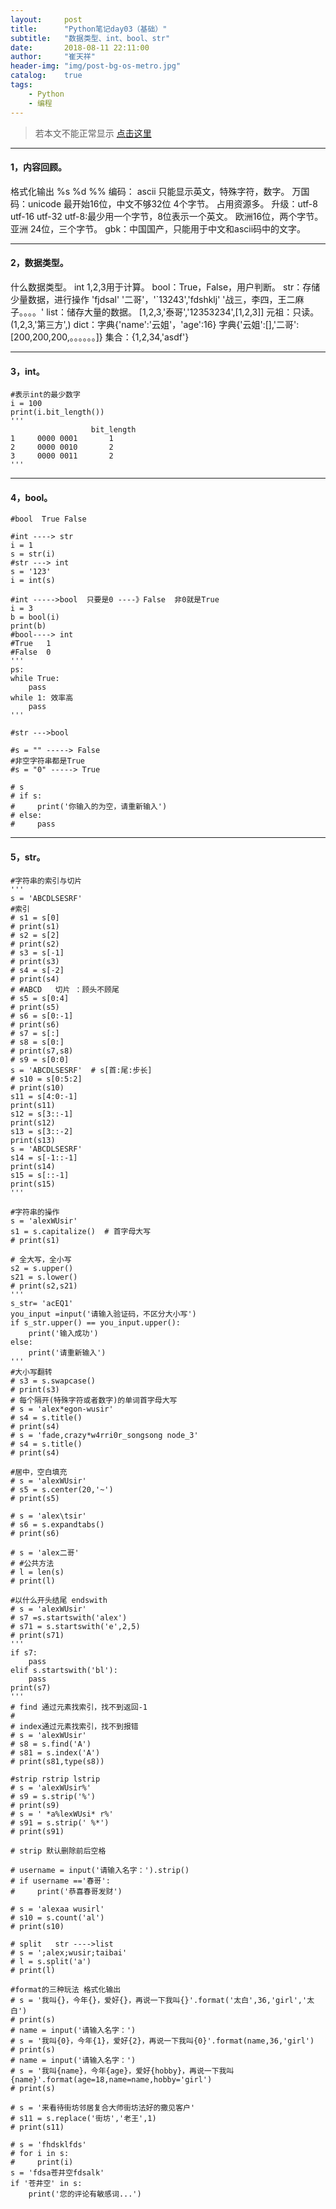 ```yaml
---
layout:     post
title:      "Python笔记day03（基础）"
subtitle:   "数据类型、int、bool、str"
date:       2018-08-11 22:11:00
author:     "崔天祥"
header-img: "img/post-bg-os-metro.jpg"
catalog:    true
tags:
    - Python
    - 编程
---
```


> 若本文不能正常显示 [点击这里](https://blog.csdn.net/qq_34755081/article/details/81591658)

----------

#### 1，内容回顾。
   格式化输出
            %s  %d
            %%
    编码：
        ascii 只能显示英文，特殊字符，数字。
           万国码：unicode 最开始16位，中文不够32位 4个字节。
                   占用资源多。
           升级：utf-8 utf-16 utf-32
           utf-8:最少用一个字节，8位表示一个英文。
                   欧洲16位，两个字节。
                   亚洲 24位，三个字节。
           gbk：中国国产，只能用于中文和ascii码中的文字。

----------


#### 2，数据类型。
什么数据类型。
    int 1,2,3用于计算。
    bool：True，False，用户判断。
    str：存储少量数据，进行操作
    'fjdsal' '二哥'，'`13243','fdshklj'
    '战三，李四，王二麻子。。。。'
    list：储存大量的数据。
        [1,2,3,'泰哥','12353234',[1,2,3]]
    元祖：只读。
        (1,2,3,'第三方',)
    dict：字典{'name':'云姐'，'age':16}
           字典{'云姐':[],'二哥':[200,200,200,。。。。。。]}
   集合：{1,2,34,'asdf'}


----------


#### 3，int。

```
#表示int的最少数字
i = 100
print(i.bit_length())
'''
                  bit_length
1     0000 0001       1
2     0000 0010       2
3     0000 0011       2
'''
```


----------


#### 4，bool。

```
#bool  True False

#int ----> str
i = 1
s = str(i)
#str ---> int
s = '123'
i = int(s)

#int ----->bool  只要是0 ----》False  非0就是True
i = 3
b = bool(i)
print(b)
#bool----> int
#True   1
#False  0
'''
ps:
while True:
    pass
while 1: 效率高
    pass
'''

#str --->bool

#s = "" -----> False
#非空字符串都是True
#s = "0" -----> True

# s
# if s:
#     print('你输入的为空，请重新输入')
# else:
#     pass

```


----------


#### 5，str。

```
#字符串的索引与切片
'''
s = 'ABCDLSESRF'
#索引
# s1 = s[0]
# print(s1)
# s2 = s[2]
# print(s2)
# s3 = s[-1]
# print(s3)
# s4 = s[-2]
# print(s4)
# #ABCD   切片 ：顾头不顾尾
# s5 = s[0:4]
# print(s5)
# s6 = s[0:-1]
# print(s6)
# s7 = s[:]
# s8 = s[0:]
# print(s7,s8)
# s9 = s[0:0]
s = 'ABCDLSESRF'  # s[首:尾:步长]
# s10 = s[0:5:2]
# print(s10)
s11 = s[4:0:-1]
print(s11)
s12 = s[3::-1]
print(s12)
s13 = s[3::-2]
print(s13)
s = 'ABCDLSESRF'
s14 = s[-1::-1]
print(s14)
s15 = s[::-1]
print(s15)
'''

#字符串的操作
s = 'alexWUsir'
s1 = s.capitalize()  # 首字母大写
# print(s1)

# 全大写，全小写
s2 = s.upper()
s21 = s.lower()
# print(s2,s21)
'''
s_str= 'acEQ1'
you_input =input('请输入验证码，不区分大小写')
if s_str.upper() == you_input.upper():
    print('输入成功')
else:
    print('请重新输入')
'''
#大小写翻转
# s3 = s.swapcase()
# print(s3)
# 每个隔开(特殊字符或者数字)的单词首字母大写
# s = 'alex*egon-wusir'
# s4 = s.title()
# print(s4)
# s = 'fade,crazy*w4rri0r_songsong node_3'
# s4 = s.title()
# print(s4)

#居中，空白填充
# s = 'alexWUsir'
# s5 = s.center(20,'~')
# print(s5)

# s = 'alex\tsir'
# s6 = s.expandtabs()
# print(s6)

# s = 'alex二哥'
# #公共方法
# l = len(s)
# print(l)

#以什么开头结尾 endswith
# s = 'alexWUsir'
# s7 =s.startswith('alex')
# s71 = s.startswith('e',2,5)
# print(s71)
'''
if s7:
    pass
elif s.startswith('bl'):
    pass
print(s7)
'''
# find 通过元素找索引，找不到返回-1
#
# index通过元素找索引，找不到报错
# s = 'alexWUsir'
# s8 = s.find('A')
# s81 = s.index('A')
# print(s81,type(s8))

#strip rstrip lstrip
# s = 'alexWUsir%'
# s9 = s.strip('%')
# print(s9)
# s = ' *a%lexWUsi* r%'
# s91 = s.strip(' %*')
# print(s91)

# strip 默认删除前后空格

# username = input('请输入名字：').strip()
# if username =='春哥':
#     print('恭喜春哥发财')

# s = 'alexaa wusirl'
# s10 = s.count('al')
# print(s10)

# split   str ---->list
# s = ';alex;wusir;taibai'
# l = s.split('a')
# print(l)

#format的三种玩法 格式化输出
# s = '我叫{}，今年{}，爱好{}，再说一下我叫{}'.format('太白',36,'girl','太白')
# print(s)
# name = input('请输入名字：')
# s = '我叫{0}，今年{1}，爱好{2}，再说一下我叫{0}'.format(name,36,'girl')
# print(s)
# name = input('请输入名字：')
# s = '我叫{name}，今年{age}，爱好{hobby}，再说一下我叫{name}'.format(age=18,name=name,hobby='girl')
# print(s)

# s = '来看待街坊邻居复合大师街坊法好的撒见客户'
# s11 = s.replace('街坊','老王',1)
# print(s11)

# s = 'fhdsklfds'
# for i in s:
#     print(i)
s = 'fdsa苍井空fdsalk'
if '苍井空' in s:
    print('您的评论有敏感词...')
```

